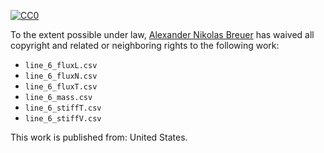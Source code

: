 [![CC0](http://i.creativecommons.org/p/zero/1.0/88x31.png)](http://creativecommons.org/publicdomain/zero/1.0/)

To the extent possible under law, [Alexander Nikolas Breuer](http://dial3343.org) has waived all copyright and related or neighboring rights to the following work:

* `line_6_fluxL.csv`
* `line_6_fluxN.csv`
* `line_6_fluxT.csv`
* `line_6_mass.csv`
* `line_6_stiffT.csv`
* `line_6_stiffV.csv`

This work is published from: United States.

